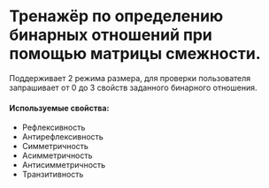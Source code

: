 # Тренажёр по определению бинарных отношений при помощью матрицы смежности.
Поддерживает 2 режима размера, для проверки пользователя запрашивает от 0 до 3 свойств заданного бинарного отношения.
####  Используемые свойства:

* Рефлексивность
* Антирефлексивность
* Симметричность
* Асимметричность
* Антисимметричность
* Транзитивность

